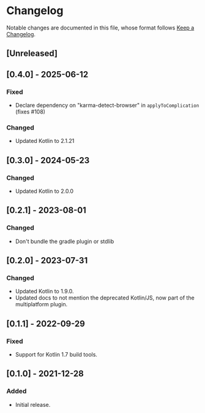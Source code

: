 # Changelog

Notable changes are documented in this file, whose format follows [Keep a Changelog](https://keepachangelog.com/en/1.0.0/).

## [Unreleased]

## [0.4.0] - 2025-06-12

### Fixed

- Declare dependency on "karma-detect-browser" in `applyToComplication` (fixes #108)

### Changed

- Updated Kotlin to 2.1.21

## [0.3.0] - 2024-05-23

### Changed

- Updated Kotlin to 2.0.0

## [0.2.1] - 2023-08-01

### Changed

- Don't bundle the gradle plugin or stdlib

## [0.2.0] - 2023-07-31

### Changed

- Updated Kotlin to 1.9.0.
- Updated docs to not mention the deprecated Kotlin/JS, now part of the multiplatform plugin.

## [0.1.1] - 2022-09-29

### Fixed

- Support for Kotlin 1.7 build tools.

## [0.1.0] - 2021-12-28

### Added

- Initial release.
